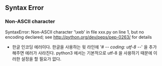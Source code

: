 ## Syntax Error

### Non-ASCII character
SyntaxError: Non-ASCII character '\xeb' in file xxx.py on line 1, but no encoding declared; see http://python.org/dev/peps/pep-0263/ for details
- 한글 인코딩 에러이다. 한글을 사용하는 윗 라인에 '# -*- coding: utf-8 -*-' 을 추가해주면 에러가 사라진다. python3 에서는 기본적으로 utf-8 을 사용하기 때문에 이러한 설정을 할 필요가 없다.

